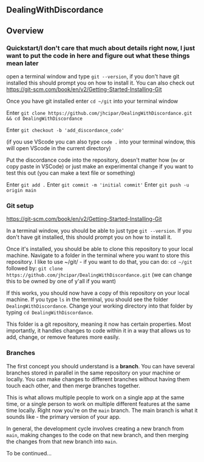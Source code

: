 ## DealingWithDiscordance

## Overview

### Quickstart/I don't care that much about details right now, I just want to put the code in here and figure out what these things mean later

open a terminal window and type `git --version`, if you don't have git installed this should prompt you on how to install it. You can also check out https://git-scm.com/book/en/v2/Getting-Started-Installing-Git

Once you have git installed enter `cd ~/git` into your terminal window

Enter `git clone https://github.com/jhcipar/DealingWithDiscordance.git && cd DealingWithDiscordance`

Enter `git checkout -b 'add_discordance_code'`

(if you use VScode you can also type `code .` into your terminal window, this will open VScode in the current directory)

Put the discordance code into the repository, doesn't matter how (`mv` or copy paste in VSCode) or just make an experimental change if you want to test this out (you can make a text file or something)

Enter `git add .`
Enter `git commit -m 'initial commit'`
Enter `git push -u origin main`

### Git setup
https://git-scm.com/book/en/v2/Getting-Started-Installing-Git

In a terminal window, you should be able to just type `git --version`. If you don't have git installed, this should prompt you on how to install it.

Once it's installed, you should be able to clone this repository to your local machine. Navigate to a folder in the terminal where you want to store this repository. I like to use ~/git/ - if you want to do that, you can do:
`cd ~/git`
followed by:
`git clone https://github.com/jhcipar/DealingWithDiscordance.git`
(we can change this to be owned by one of y'all if you want)

If this works, you should now have a copy of this repository on your local machine. If you type `ls` in the terminal, you should see the folder `DealingWithDiscordance`. Change your working directory into that folder by typing `cd DealingWithDiscordance`.

This folder is a git repository, meaning it now has certain properties. Most importantly, it handles changes to code within it in a way that allows us to add, change, or remove features more easily.

### Branches
The first concept you should understand is a **branch**. You can have several branches stored in parallel in the same repository on your machine or locally. You can make changes to different branches without having them touch each other, and then merge branches together.

This is what allows multiple people to work on a single app at the same time, or a single person to work on multiple different features at the same time locally. Right now you're on the `main` branch. The main branch is what it sounds like - the primary version of your app.

In general, the development cycle involves creating a new branch from `main`, making changes to the code on that new branch, and then merging the changes from that new branch into `main`.

To be continued...